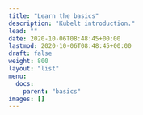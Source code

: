 ```yaml
---
title: "Learn the basics"
description: "Kubelt introduction."
lead: ""
date: 2020-10-06T08:48:45+00:00
lastmod: 2020-10-06T08:48:45+00:00
draft: false
weight: 800
layout: "list"
menu:
  docs:
    parent: "basics"
images: []
---
```

